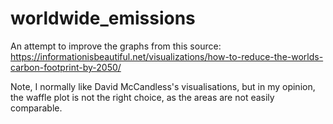 # worldwide_emissions
An attempt to improve the graphs from this source:
https://informationisbeautiful.net/visualizations/how-to-reduce-the-worlds-carbon-footprint-by-2050/

Note, I normally like David McCandless's visualisations, but in my opinion, the waffle plot is not the right choice, as the areas are not easily comparable.
